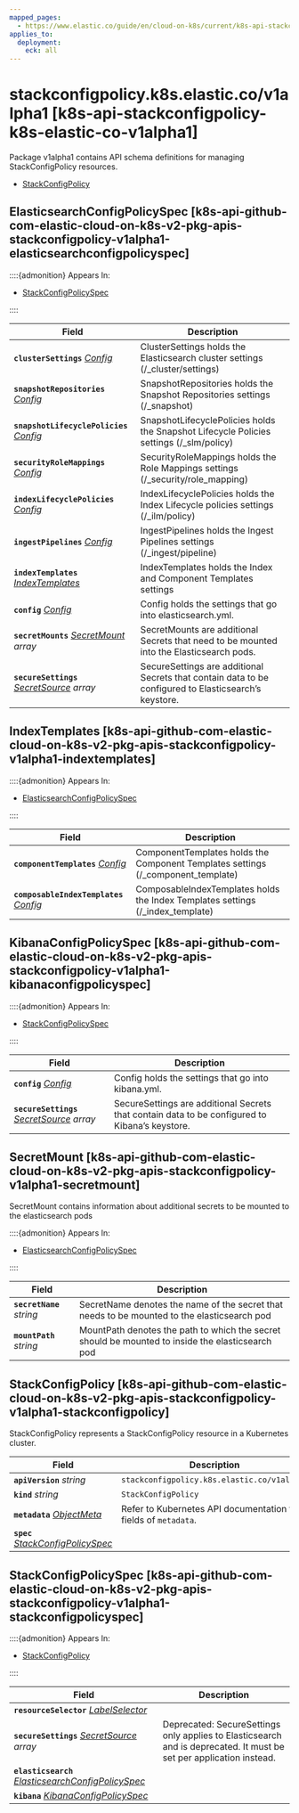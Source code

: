```yaml
---
mapped_pages:
  - https://www.elastic.co/guide/en/cloud-on-k8s/current/k8s-api-stackconfigpolicy-k8s-elastic-co-v1alpha1.html
applies_to:
  deployment:
    eck: all
---
```


# stackconfigpolicy.k8s.elastic.co/v1alpha1 [k8s-api-stackconfigpolicy-k8s-elastic-co-v1alpha1]

Package v1alpha1 contains API schema definitions for managing StackConfigPolicy resources.

* [StackConfigPolicy](k8s-api-stackconfigpolicy-k8s-elastic-co-v1alpha1.md#k8s-api-github-com-elastic-cloud-on-k8s-v2-pkg-apis-stackconfigpolicy-v1alpha1-stackconfigpolicy)

## ElasticsearchConfigPolicySpec [k8s-api-github-com-elastic-cloud-on-k8s-v2-pkg-apis-stackconfigpolicy-v1alpha1-elasticsearchconfigpolicyspec]

::::{admonition} Appears In:
* [StackConfigPolicySpec](k8s-api-stackconfigpolicy-k8s-elastic-co-v1alpha1.md#k8s-api-github-com-elastic-cloud-on-k8s-v2-pkg-apis-stackconfigpolicy-v1alpha1-stackconfigpolicyspec)

::::


| Field | Description |
| --- | --- |
| **`clusterSettings`** *[Config](k8s-api-common-k8s-elastic-co-v1.md#k8s-api-github-com-elastic-cloud-on-k8s-v2-pkg-apis-common-v1-config)*<br> | ClusterSettings holds the Elasticsearch cluster settings (/_cluster/settings)<br> |
| **`snapshotRepositories`** *[Config](k8s-api-common-k8s-elastic-co-v1.md#k8s-api-github-com-elastic-cloud-on-k8s-v2-pkg-apis-common-v1-config)*<br> | SnapshotRepositories holds the Snapshot Repositories settings (/_snapshot)<br> |
| **`snapshotLifecyclePolicies`** *[Config](k8s-api-common-k8s-elastic-co-v1.md#k8s-api-github-com-elastic-cloud-on-k8s-v2-pkg-apis-common-v1-config)*<br> | SnapshotLifecyclePolicies holds the Snapshot Lifecycle Policies settings (/_slm/policy)<br> |
| **`securityRoleMappings`** *[Config](k8s-api-common-k8s-elastic-co-v1.md#k8s-api-github-com-elastic-cloud-on-k8s-v2-pkg-apis-common-v1-config)*<br> | SecurityRoleMappings holds the Role Mappings settings (/_security/role_mapping)<br> |
| **`indexLifecyclePolicies`** *[Config](k8s-api-common-k8s-elastic-co-v1.md#k8s-api-github-com-elastic-cloud-on-k8s-v2-pkg-apis-common-v1-config)*<br> | IndexLifecyclePolicies holds the Index Lifecycle policies settings (/_ilm/policy)<br> |
| **`ingestPipelines`** *[Config](k8s-api-common-k8s-elastic-co-v1.md#k8s-api-github-com-elastic-cloud-on-k8s-v2-pkg-apis-common-v1-config)*<br> | IngestPipelines holds the Ingest Pipelines settings (/_ingest/pipeline)<br> |
| **`indexTemplates`** *[IndexTemplates](k8s-api-stackconfigpolicy-k8s-elastic-co-v1alpha1.md#k8s-api-github-com-elastic-cloud-on-k8s-v2-pkg-apis-stackconfigpolicy-v1alpha1-indextemplates)*<br> | IndexTemplates holds the Index and Component Templates settings<br> |
| **`config`** *[Config](k8s-api-common-k8s-elastic-co-v1.md#k8s-api-github-com-elastic-cloud-on-k8s-v2-pkg-apis-common-v1-config)*<br> | Config holds the settings that go into elasticsearch.yml.<br> |
| **`secretMounts`** *[SecretMount](k8s-api-stackconfigpolicy-k8s-elastic-co-v1alpha1.md#k8s-api-github-com-elastic-cloud-on-k8s-v2-pkg-apis-stackconfigpolicy-v1alpha1-secretmount) array*<br> | SecretMounts are additional Secrets that need to be mounted into the Elasticsearch pods.<br> |
| **`secureSettings`** *[SecretSource](k8s-api-common-k8s-elastic-co-v1.md#k8s-api-github-com-elastic-cloud-on-k8s-v2-pkg-apis-common-v1-secretsource) array*<br> | SecureSettings are additional Secrets that contain data to be configured to Elasticsearch’s keystore.<br> |


## IndexTemplates [k8s-api-github-com-elastic-cloud-on-k8s-v2-pkg-apis-stackconfigpolicy-v1alpha1-indextemplates]

::::{admonition} Appears In:
* [ElasticsearchConfigPolicySpec](k8s-api-stackconfigpolicy-k8s-elastic-co-v1alpha1.md#k8s-api-github-com-elastic-cloud-on-k8s-v2-pkg-apis-stackconfigpolicy-v1alpha1-elasticsearchconfigpolicyspec)

::::


| Field | Description |
| --- | --- |
| **`componentTemplates`** *[Config](k8s-api-common-k8s-elastic-co-v1.md#k8s-api-github-com-elastic-cloud-on-k8s-v2-pkg-apis-common-v1-config)*<br> | ComponentTemplates holds the Component Templates settings (/_component_template)<br> |
| **`composableIndexTemplates`** *[Config](k8s-api-common-k8s-elastic-co-v1.md#k8s-api-github-com-elastic-cloud-on-k8s-v2-pkg-apis-common-v1-config)*<br> | ComposableIndexTemplates holds the Index Templates settings (/_index_template)<br> |


## KibanaConfigPolicySpec [k8s-api-github-com-elastic-cloud-on-k8s-v2-pkg-apis-stackconfigpolicy-v1alpha1-kibanaconfigpolicyspec]

::::{admonition} Appears In:
* [StackConfigPolicySpec](k8s-api-stackconfigpolicy-k8s-elastic-co-v1alpha1.md#k8s-api-github-com-elastic-cloud-on-k8s-v2-pkg-apis-stackconfigpolicy-v1alpha1-stackconfigpolicyspec)

::::


| Field | Description |
| --- | --- |
| **`config`** *[Config](k8s-api-common-k8s-elastic-co-v1.md#k8s-api-github-com-elastic-cloud-on-k8s-v2-pkg-apis-common-v1-config)*<br> | Config holds the settings that go into kibana.yml.<br> |
| **`secureSettings`** *[SecretSource](k8s-api-common-k8s-elastic-co-v1.md#k8s-api-github-com-elastic-cloud-on-k8s-v2-pkg-apis-common-v1-secretsource) array*<br> | SecureSettings are additional Secrets that contain data to be configured to Kibana’s keystore.<br> |


## SecretMount [k8s-api-github-com-elastic-cloud-on-k8s-v2-pkg-apis-stackconfigpolicy-v1alpha1-secretmount]

SecretMount contains information about additional secrets to be mounted to the elasticsearch pods

::::{admonition} Appears In:
* [ElasticsearchConfigPolicySpec](k8s-api-stackconfigpolicy-k8s-elastic-co-v1alpha1.md#k8s-api-github-com-elastic-cloud-on-k8s-v2-pkg-apis-stackconfigpolicy-v1alpha1-elasticsearchconfigpolicyspec)

::::


| Field | Description |
| --- | --- |
| **`secretName`** *string*<br> | SecretName denotes the name of the secret that needs to be mounted to the elasticsearch pod<br> |
| **`mountPath`** *string*<br> | MountPath denotes the path to which the secret should be mounted to inside the elasticsearch pod<br> |


## StackConfigPolicy [k8s-api-github-com-elastic-cloud-on-k8s-v2-pkg-apis-stackconfigpolicy-v1alpha1-stackconfigpolicy]

StackConfigPolicy represents a StackConfigPolicy resource in a Kubernetes cluster.

| Field | Description |
| --- | --- |
| **`apiVersion`** *string*<br> | `stackconfigpolicy.k8s.elastic.co/v1alpha1`<br> |
| **`kind`** *string*<br> | `StackConfigPolicy`<br> |
| **`metadata`** *[ObjectMeta](https://kubernetes.io/docs/reference/generated/kubernetes-api/v1.32/#objectmeta-v1-meta)*<br> | Refer to Kubernetes API documentation for fields of `metadata`.<br> |
| **`spec`** *[StackConfigPolicySpec](k8s-api-stackconfigpolicy-k8s-elastic-co-v1alpha1.md#k8s-api-github-com-elastic-cloud-on-k8s-v2-pkg-apis-stackconfigpolicy-v1alpha1-stackconfigpolicyspec)*<br> |  |


## StackConfigPolicySpec [k8s-api-github-com-elastic-cloud-on-k8s-v2-pkg-apis-stackconfigpolicy-v1alpha1-stackconfigpolicyspec]

::::{admonition} Appears In:
* [StackConfigPolicy](k8s-api-stackconfigpolicy-k8s-elastic-co-v1alpha1.md#k8s-api-github-com-elastic-cloud-on-k8s-v2-pkg-apis-stackconfigpolicy-v1alpha1-stackconfigpolicy)

::::


| Field | Description |
| --- | --- |
| **`resourceSelector`** *[LabelSelector](https://kubernetes.io/docs/reference/generated/kubernetes-api/v1.32/#labelselector-v1-meta)*<br> |  |
| **`secureSettings`** *[SecretSource](k8s-api-common-k8s-elastic-co-v1.md#k8s-api-github-com-elastic-cloud-on-k8s-v2-pkg-apis-common-v1-secretsource) array*<br> | Deprecated: SecureSettings only applies to Elasticsearch and is deprecated. It must be set per application instead.<br> |
| **`elasticsearch`** *[ElasticsearchConfigPolicySpec](k8s-api-stackconfigpolicy-k8s-elastic-co-v1alpha1.md#k8s-api-github-com-elastic-cloud-on-k8s-v2-pkg-apis-stackconfigpolicy-v1alpha1-elasticsearchconfigpolicyspec)*<br> |  |
| **`kibana`** *[KibanaConfigPolicySpec](k8s-api-stackconfigpolicy-k8s-elastic-co-v1alpha1.md#k8s-api-github-com-elastic-cloud-on-k8s-v2-pkg-apis-stackconfigpolicy-v1alpha1-kibanaconfigpolicyspec)*<br> |  |


